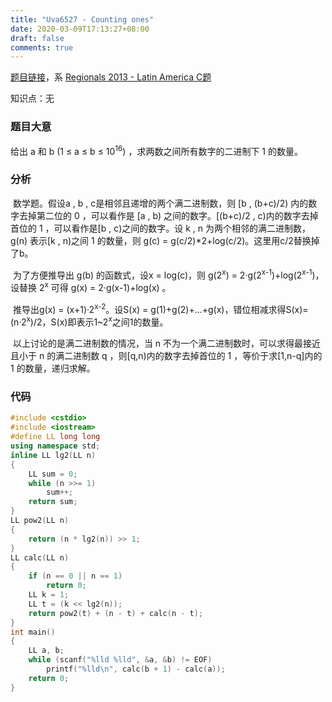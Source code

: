 ```yaml
---
title: "Uva6527 - Counting ones"
date: 2020-03-09T17:13:27+08:00
draft: false
comments: true
---
```


[题目链接](https://www.e-olymp.com/en/problems/6583)，系 [Regionals 2013 - Latin America C题](https://icpcarchive.ecs.baylor.edu/index.php?option=onlinejudge&page=show_problem&problem=4538)

知识点：无

### 题目大意

给出 a 和 b (1 ≤ a ≤ b ≤ 10<sup>16</sup>) ，求两数之间所有数字的二进制下 1 的数量。

### 分析

​	数学题。假设a , b , c是相邻且递增的两个满二进制数，则 [b , (b+c)/2) 内的数字去掉第二位的 0 ，可以看作是 [a , b) 之间的数字。[(b+c)/2 , c)内的数字去掉首位的 1 ，可以看作是[b , c)之间的数字。设 k , n 为两个相邻的满二进制数，g(n) 表示[k , n)之间 1 的数量，则 g(c) = g(c/2)*2+log(c/2)。这里用c/2替换掉了b。

​	为了方便推导出 g(b) 的函数式，设x = log(c)，则 g(2<sup>x</sup>) = 2·g(2<sup>x-1</sup>)+log(2<sup>x-1</sup>)，设替换 2<sup>x</sup> 可得 g(x) = 2·g(x-1)+log(x) 。

​	推导出g(x) = (x+1)·2<sup>x-2</sup>。设S(x) = g(1)+g(2)+...+g(x)，错位相减求得S(x)=(n·2<sup>x</sup>)/2，S(x)即表示1~2<sup>x</sup>之间1的数量。

​	以上讨论的是满二进制数的情况，当 n 不为一个满二进制数时，可以求得最接近且小于 n 的满二进制数 q ，则[q,n)内的数字去掉首位的 1 ，等价于求[1,n-q]内的 1 的数量，递归求解。

### 代码

```c++
#include <cstdio>
#include <iostream>
#define LL long long
using namespace std;
inline LL lg2(LL n)
{
    LL sum = 0;
    while (n >>= 1)
        sum++;
    return sum;
}
LL pow2(LL n)
{
    return (n * lg2(n)) >> 1;
}
LL calc(LL n)
{
    if (n == 0 || n == 1)
        return 0;
    LL k = 1;
    LL t = (k << lg2(n));
    return pow2(t) + (n - t) + calc(n - t);
}
int main()
{
    LL a, b;
    while (scanf("%lld %lld", &a, &b) != EOF)
        printf("%lld\n", calc(b + 1) - calc(a));
    return 0;
}
```

